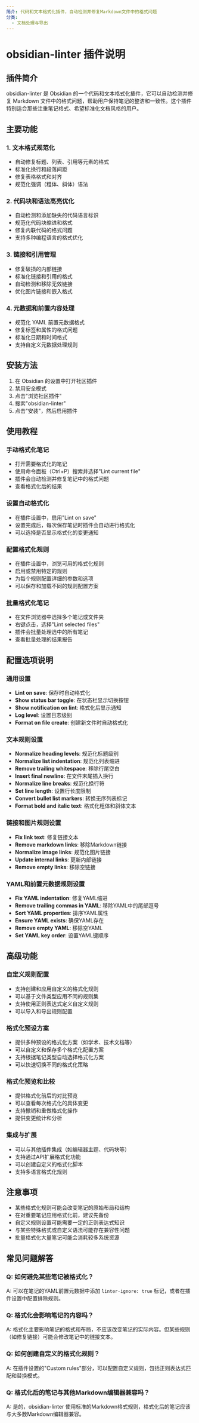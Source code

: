 ```yaml
---
简介: 代码和文本格式化插件，自动检测并修复Markdown文件中的格式问题
分类:
  - 文档处理与导出
---
```


# obsidian-linter 插件说明

## 插件简介
obsidian-linter 是 Obsidian 的一个代码和文本格式化插件，它可以自动检测并修复 Markdown 文件中的格式问题，帮助用户保持笔记的整洁和一致性。这个插件特别适合那些注重笔记格式、希望标准化文档风格的用户。

## 主要功能

### 1. 文本格式规范化
- 自动修复标题、列表、引用等元素的格式
- 标准化换行和段落间距
- 修复表格格式和对齐
- 规范化强调（粗体、斜体）语法

### 2. 代码块和语法高亮优化
- 自动检测和添加缺失的代码语言标识
- 规范化代码块缩进和格式
- 修复内联代码的格式问题
- 支持多种编程语言的格式优化

### 3. 链接和引用管理
- 修复破损的内部链接
- 标准化链接和引用的格式
- 自动检测和移除无效链接
- 优化图片链接和嵌入格式

### 4. 元数据和前置内容处理
- 规范化 YAML 前置元数据格式
- 修复标签和属性的格式问题
- 标准化日期和时间格式
- 支持自定义元数据处理规则

## 安装方法
1. 在 Obsidian 的设置中打开社区插件
2. 禁用安全模式
3. 点击"浏览社区插件"
4. 搜索"obsidian-linter"
5. 点击"安装"，然后启用插件

## 使用教程

### 手动格式化笔记
- 打开需要格式化的笔记
- 使用命令面板（Ctrl+P）搜索并选择"Lint current file"
- 插件会自动检测并修复笔记中的格式问题
- 查看格式化后的结果

### 设置自动格式化
- 在插件设置中，启用"Lint on save"
- 设置完成后，每次保存笔记时插件会自动进行格式化
- 可以选择是否显示格式化的变更通知

### 配置格式化规则
- 在插件设置中，浏览可用的格式化规则
- 启用或禁用特定的规则
- 为每个规则配置详细的参数和选项
- 可以保存和加载不同的规则配置方案

### 批量格式化笔记
- 在文件浏览器中选择多个笔记或文件夹
- 右键点击，选择"Lint selected files"
- 插件会批量处理选中的所有笔记
- 查看批量处理的结果报告

## 配置选项说明

### 通用设置
- **Lint on save**: 保存时自动格式化
- **Show status bar toggle**: 在状态栏显示切换按钮
- **Show notification on lint**: 格式化后显示通知
- **Log level**: 设置日志级别
- **Format on file create**: 创建新文件时自动格式化

### 文本规则设置
- **Normalize heading levels**: 规范化标题级别
- **Normalize list indentation**: 规范化列表缩进
- **Remove trailing whitespace**: 移除行尾空白
- **Insert final newline**: 在文件末尾插入换行
- **Normalize line breaks**: 规范化换行符
- **Set line length**: 设置行长度限制
- **Convert bullet list markers**: 转换无序列表标记
- **Format bold and italic text**: 格式化粗体和斜体文本

### 链接和图片规则设置
- **Fix link text**: 修复链接文本
- **Remove markdown links**: 移除Markdown链接
- **Normalize image links**: 规范化图片链接
- **Update internal links**: 更新内部链接
- **Remove empty links**: 移除空链接

### YAML和前置元数据规则设置
- **Fix YAML indentation**: 修复YAML缩进
- **Remove trailing commas in YAML**: 移除YAML中的尾部逗号
- **Sort YAML properties**: 排序YAML属性
- **Ensure YAML exists**: 确保YAML存在
- **Remove empty YAML**: 移除空YAML
- **Set YAML key order**: 设置YAML键顺序

## 高级功能

### 自定义规则配置
- 支持创建和应用自定义的格式化规则
- 可以基于文件类型应用不同的规则集
- 支持使用正则表达式定义自定义规则
- 可以导入和导出规则配置

### 格式化预设方案
- 提供多种预设的格式化方案（如学术、技术文档等）
- 可以自定义和保存多个格式化配置方案
- 支持根据笔记类型自动选择格式化方案
- 可以快速切换不同的格式化策略

### 格式化预览和比较
- 提供格式化前后的对比预览
- 可以查看每次格式化的具体变更
- 支持撤销和重做格式化操作
- 提供变更统计和分析

### 集成与扩展
- 可以与其他插件集成（如编辑器主题、代码块等）
- 支持通过API扩展格式化功能
- 可以创建自定义的格式化脚本
- 支持多语言格式化规则

## 注意事项
- 某些格式化规则可能会改变笔记的原始布局和结构
- 在对重要笔记应用格式化前，建议先备份
- 自定义规则设置可能需要一定的正则表达式知识
- 与某些特殊格式或自定义语法可能存在兼容性问题
- 批量格式化大量笔记可能会消耗较多系统资源

## 常见问题解答

### Q: 如何避免某些笔记被格式化？
A: 可以在笔记的YAML前置元数据中添加 `linter-ignore: true` 标记，或者在插件设置中配置排除规则。

### Q: 格式化会影响笔记的内容吗？
A: 格式化主要影响笔记的格式和布局，不应该改变笔记的实际内容。但某些规则（如修复链接）可能会修改笔记中的链接文本。

### Q: 如何创建自定义的格式化规则？
A: 在插件设置的"Custom rules"部分，可以配置自定义规则，包括正则表达式匹配和替换模式。

### Q: 格式化后的笔记与其他Markdown编辑器兼容吗？
A: 是的，obsidian-linter 使用标准的Markdown格式规则，格式化后的笔记应该与大多数Markdown编辑器兼容。